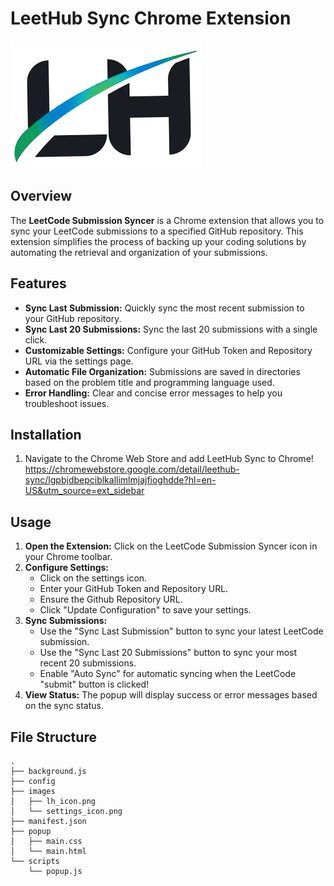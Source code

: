 # LeetHub Sync Chrome Extension

![LeetCode Submission Syncer](images/lh_icon.png)

## Overview

The **LeetCode Submission Syncer** is a Chrome extension that allows you to sync your LeetCode submissions to a specified GitHub repository. This extension simplifies the process of backing up your coding solutions by automating the retrieval and organization of your submissions.

## Features

- **Sync Last Submission:** Quickly sync the most recent submission to your GitHub repository.
- **Sync Last 20 Submissions:** Sync the last 20 submissions with a single click.
- **Customizable Settings:** Configure your GitHub Token and Repository URL via the settings page.
- **Automatic File Organization:** Submissions are saved in directories based on the problem title and programming language used.
- **Error Handling:** Clear and concise error messages to help you troubleshoot issues.

## Installation

1. Navigate to the Chrome Web Store and add LeetHub Sync to Chrome!
   https://chromewebstore.google.com/detail/leethub-sync/lgpbjdbepciblkallimlmjajfioghdde?hl=en-US&utm_source=ext_sidebar

## Usage

1. **Open the Extension:** Click on the LeetCode Submission Syncer icon in your Chrome toolbar.
2. **Configure Settings:**
    - Click on the settings icon.
    - Enter your GitHub Token and Repository URL.
    - Ensure the Github Repository URL.
    - Click "Update Configuration" to save your settings.
3. **Sync Submissions:**
    - Use the "Sync Last Submission" button to sync your latest LeetCode submission.
    - Use the "Sync Last 20 Submissions" button to sync your most recent 20 submissions.
    - Enable "Auto Sync" for automatic syncing when the LeetCode "submit" button is clicked!
4. **View Status:** The popup will display success or error messages based on the sync status.

## File Structure

```plaintext
.
├── background.js
├── config
├── images
│   ├── lh_icon.png
│   └── settings_icon.png
├── manifest.json
├── popup
│   ├── main.css
│   └── main.html
└── scripts
    └── popup.js
